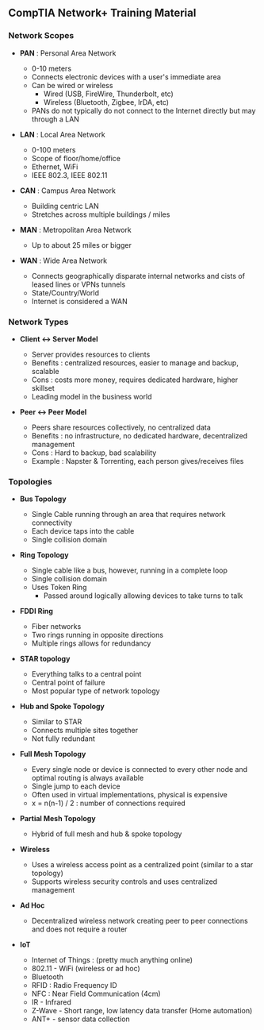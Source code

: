 ## CompTIA Network+ Training Material

### Network Scopes
* **PAN** : Personal Area Network
  * 0-10 meters
  * Connects electronic devices with a user's immediate area
  * Can be wired or wireless
    * Wired (USB, FireWire, Thunderbolt, etc)
    * Wireless (Bluetooth, Zigbee, IrDA, etc)
  * PANs do not typically do not connect to the Internet directly but may through a LAN

* **LAN** : Local Area Network
  * 0-100 meters
  * Scope of floor/home/office
  * Ethernet, WiFi
  * IEEE 802.3, IEEE 802.11

* **CAN** : Campus Area Network
  * Building centric LAN
  * Stretches across multiple buildings / miles

* **MAN** : Metropolitan Area Network
  * Up to about 25 miles or bigger

* **WAN** : Wide Area Network 
  * Connects geographically disparate internal networks and cists of leased lines or VPNs tunnels
  * State/Country/World
  * Internet is considered a WAN

### Network Types
  * **Client <-> Server Model**
    * Server provides resources to clients
    * Benefits : centralized resources, easier to manage and backup, scalable
    * Cons : costs more money, requires dedicated hardware, higher skillset
    * Leading model in the business world

  * **Peer <-> Peer Model**
    * Peers share resources collectively, no centralized data
    * Benefits : no infrastructure, no dedicated hardware, decentralized management
    * Cons : Hard to backup, bad scalability
    * Example : Napster & Torrenting, each person gives/receives files

### Topologies
  * **Bus Topology**
    * Single Cable running through an area that requires network connectivity
    * Each device taps into the cable
    * Single collision domain

  * **Ring Topology**
    * Single cable like a bus, however, running in a complete loop
    * Single collision domain
    * Uses Token Ring
      * Passed around logically allowing devices to take turns to talk

  * **FDDI Ring**
    * Fiber networks
    * Two rings running in opposite directions
    * Multiple rings allows for redundancy 

  * **STAR topology**
    * Everything talks to a central point
    * Central point of failure
    * Most popular type of network topology

  * **Hub and Spoke Topology**
    * Similar to STAR
    * Connects multiple sites together
    * Not fully redundant

  * **Full Mesh Topology**
    * Every single node or device is connected to every other node and optimal routing is always available
    * Single jump to each device
    * Often used in virtual implementations, physical is expensive
    * x = n(n-1) / 2 : number of connections required

  * **Partial Mesh Topology**
    * Hybrid of full mesh and hub & spoke topology

  * **Wireless**
    * Uses a wireless access point as a centralized point (similar to a star topology)
    * Supports wireless security controls and uses centralized management

  * **Ad Hoc**
    * Decentralized wireless network creating peer to peer connections and does not require a router

  * **IoT**
    * Internet of Things : (pretty much anything online)
    * 802.11 - WiFi (wireless or ad hoc)
    * Bluetooth
    * RFID : Radio Frequency ID
    * NFC : Near Field Communication (4cm)
    * IR - Infrared
    * Z-Wave - Short range, low latency data transfer (Home automation)
    * ANT+ - sensor data collection